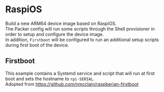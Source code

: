 # RaspiOS

Build a new ARM64 device image based on RaspiOS.  
The Packer config will run some scripts through the Shell provisioner in order to setup and configure the device image.  
In addition, `Firstboot` will be configured to run an additional setup scripts during first boot of the device.  

## Firstboot

This example contains a Systemd service and script that will run at first boot and sets the hostname to `rpi-SERIAL`.  
Adopted from https://github.com/nmcclain/raspberian-firstboot